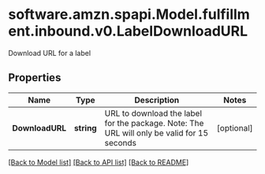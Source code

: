 # software.amzn.spapi.Model.fulfillment.inbound.v0.LabelDownloadURL
Download URL for a label

## Properties

Name | Type | Description | Notes
------------ | ------------- | ------------- | -------------
**DownloadURL** | **string** | URL to download the label for the package. Note: The URL will only be valid for 15 seconds | [optional] 

[[Back to Model list]](../README.md#documentation-for-models) [[Back to API list]](../README.md#documentation-for-api-endpoints) [[Back to README]](../README.md)


